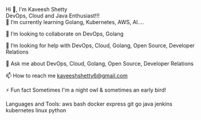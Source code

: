 Hi 👋, I'm Kaveesh Shetty <br>
DevOps, Cloud and Java Enthusiast!!! <br>
🌱 I’m currently learning Golang, Kubernetes, AWS, AI....

👯 I’m looking to collaborate on DevOps, Golang

🤝 I’m looking for help with DevOps, Cloud, Golang, Open Source, Developer Relations

💬 Ask me about DevOps, Cloud, Golang, Open Source, Developer Relations

📫 How to reach me kaveeshshetty6@gmail.com

⚡ Fun fact Sometimes I'm a night owl & sometimes an early bird!

Languages and Tools:
aws bash docker express git go java jenkins kubernetes linux python


